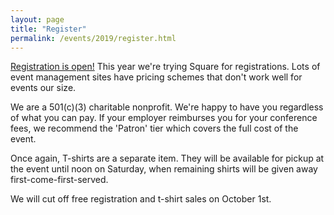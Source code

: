 ```yaml
---
layout: page
title: "Register"
permalink: /events/2019/register.html
---
```


<a href="https://bsides-pdx.square.site/product/BsidesPDX2019/7">Registration is open!</a> This year we're trying Square for registrations. Lots of event management sites have pricing schemes that don't work well for events our size.

We are a 501(c)(3) charitable nonprofit. We're happy to have you regardless of what you can pay. If your employer reimburses you for your conference fees, we recommend the 'Patron' tier which covers the full cost of the event.

Once again, T-shirts are a separate item. They will be available for pickup at the event until noon on Saturday, when remaining shirts will be given away first-come-first-served.

We will cut off free registration and t-shirt sales on October 1st.
